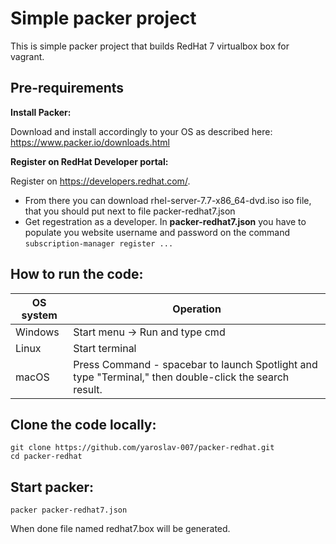 

# Simple packer project
This is simple packer project that builds RedHat 7 virtualbox box for vagrant.

## Pre-requirements

**Install Packer:**

Download and install accordingly to your OS as described here:
https://www.packer.io/downloads.html


**Register on RedHat Developer portal:**


Register on https://developers.redhat.com/. 
 - From there you can download rhel-server-7.7-x86_64-dvd.iso iso file, that you should put next to file packer-redhat7.json
 - Get regestration as a developer. In **packer-redhat7.json** you have to populate you website username and password on the command  `subscription-manager register ...`


## How to run the code:


 OS system | Operation
 ------------ | -------------
| Windows | Start menu -> Run and type cmd |
| Linux  |Start terminal |
| macOS | Press Command - spacebar to launch Spotlight and type "Terminal," then double-click the search result. |

## Clone the code locally:

    git clone https://github.com/yaroslav-007/packer-redhat.git
    cd packer-redhat

## Start packer:

    packer packer-redhat7.json

When done file named redhat7.box will be generated.

